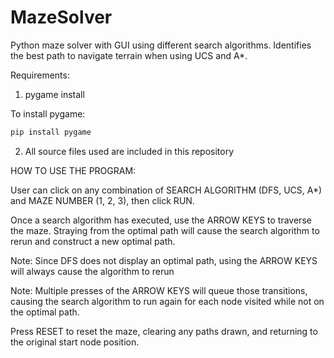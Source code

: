 # MazeSolver
Python maze solver with GUI using different search algorithms.
Identifies the best path to navigate terrain when using UCS and A*. 

Requirements:  
1. pygame install 

To install pygame: 
```bash
pip install pygame
```

2. All source files used are included in this repository 

HOW TO USE THE PROGRAM: 

User can click on any combination of SEARCH ALGORITHM (DFS, UCS, A*) and
MAZE NUMBER (1, 2, 3), then click RUN. 

Once a search algorithm has executed, use the ARROW KEYS to traverse the 
maze. Straying from the optimal path will cause the search algorithm to 
rerun and construct a new optimal path.

Note: Since DFS does not display an optimal path, using the ARROW KEYS
will always cause the algorithm to rerun

Note: Multiple presses of the ARROW KEYS will queue those transitions,
causing the search algorithm to run again for each node visited while not 
on the optimal path. 

Press RESET to reset the maze, clearing any paths drawn, and returning 
to the original start node position. 
